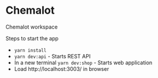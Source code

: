 # Chemalot
Chemalot workspace

Steps to start the app

- `yarn install`
- `yarn dev:api` - Starts REST API
- In a new terminal `yarn dev:shop` - Starts web application
- Load http://localhost:3003/ in browser
